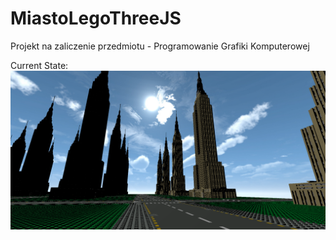 # MiastoLegoThreeJS
Projekt na zaliczenie przedmiotu - Programowanie Grafiki Komputerowej

Current State:
![alt text](https://github.com/Vesox33/MiastoLegoThreeJS/blob/main/Preview/curr2.png?raw=true)
